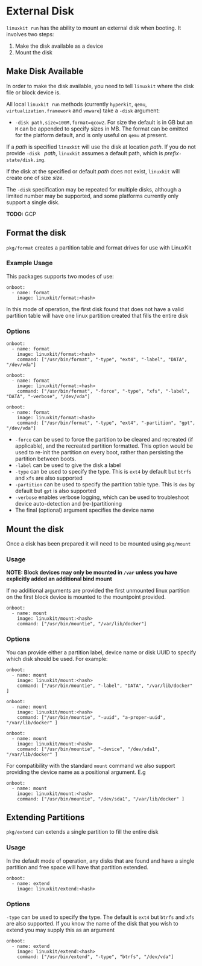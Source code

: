 # External Disk
`linuxkit run` has the ability to mount an external disk when booting. It involves two steps:

1. Make the disk available as a device
2. Mount the disk

## Make Disk Available
In order to make the disk available, you need to tell `linuxkit` where the disk file or block device is.

All local `linuxkit run` methods (currently `hyperkit`, `qemu`, `virtualization.framework` and `vmware`)
take a `-disk` argument:

* `-disk path,size=100M,format=qcow2`. For size the default is in GB but an `M` can be appended to specify sizes in MB. The format can be omitted for the platform default, and is only useful on `qemu` at present.

If a _path_ is specified `linuxkit` will use the disk at location _path_. If you do not provide `-disk ` _path_, `linuxkit` assumes a default path, which is _prefix_`-state/disk.img`. 

If the disk at the specified or default _path_ does not exist, `linuxkit` will create one of size _size_.

The `-disk` specification may be repeated for multiple disks, although a limited number may be supported, and some platforms currently only support a single disk.

**TODO:** GCP

## Format the disk

`pkg/format` creates a partition table and format drives for use with LinuxKit

### Example Usage

This packages supports two modes of use:

```
onboot:
  - name: format
    image: linuxkit/format:<hash>
```

In this mode of operation, the first disk found that does not have a valid partition table
will have one linux partition created that fills the entire disk

### Options

```
onboot:
  - name: format
    image: linuxkit/format:<hash>
    command: ["/usr/bin/format", "-type", "ext4", "-label", "DATA", "/dev/vda"]
```

```
onboot:
  - name: format
    image: linuxkit/format:<hash>
    command: ["/usr/bin/format", "-force", "-type", "xfs", "-label", "DATA", "-verbose", "/dev/vda"]
```

```
onboot:
  - name: format
    image: linuxkit/format:<hash>
    command: ["/usr/bin/format", "-type", "ext4", "-partition", "gpt", "/dev/vda"]
```

- `-force` can be used to force the partition to be cleared and recreated (if applicable), and the recreated partition formatted. This option would be used to re-init the partition on every boot, rather than persisting the partition between boots.
- `-label` can be used to give the disk a label
- `-type` can be used to specify the type. This is `ext4` by default but `btrfs` and `xfs` are also supported
- `-partition` can be used to specify the partition table type. This is `dos` by default but `gpt` is also supported
- `-verbose` enables verbose logging, which can be used to troubleshoot device auto-detection and (re-)partitioning
- The final (optional) argument specifies the device name

## Mount the disk

Once a disk has been prepared it will need to be mounted using `pkg/mount`

### Usage

**NOTE: Block devices may only be mounted in `/var` unless you have explicitly added an additional bind mount**

If no additional arguments are provided the first unmounted linux partition on the first block device is mounted to the mountpoint provided.

```
onboot:
  - name: mount
    image: linuxkit/mount:<hash>
    command: ["/usr/bin/mountie", "/var/lib/docker"]
```

### Options

You can provide either a partition label, device name or disk UUID to specify which disk should be used.
For example:

```
onboot:
  - name: mount
    image: linuxkit/mount:<hash>
    command: ["/usr/bin/mountie", "-label", "DATA", "/var/lib/docker" ]
```

```
onboot:
  - name: mount
    image: linuxkit/mount:<hash>
    command: ["/usr/bin/mountie", "-uuid", "a-proper-uuid", "/var/lib/docker" ]
```

```
onboot:
  - name: mount
    image: linuxkit/mount:<hash>
    command: ["/usr/bin/mountie", "-device", "/dev/sda1", "/var/lib/docker" ]
```

For compatibility with the standard `mount` command we also support providing the device name as a positional argument.
E.g

```
onboot:
  - name: mount
    image: linuxkit/mount:<hash>
    command: ["/usr/bin/mountie", "/dev/sda1", "/var/lib/docker" ]
```

## Extending Partitions

`pkg/extend` can extends a single partition to fill the entire disk

### Usage

In the default mode of operation, any disks that are found and have a single partition and free space will have that partition extended.

```
onboot:
  - name: extend
    image: linuxkit/extend:<hash>
```

### Options

`-type` can be used to specify the type. The default is `ext4` but `btrfs` and `xfs` are also supported.
If you know the name of the disk that you wish to extend you may supply this as an argument

```
onboot:
  - name: extend
    image: linuxkit/extend:<hash>
    command: ["/usr/bin/extend", "-type", "btrfs", "/dev/vda"]
```

